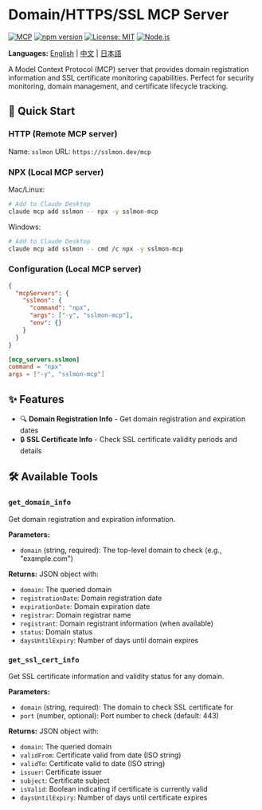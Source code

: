 # Domain/HTTPS/SSL MCP Server

[![MCP](https://img.shields.io/badge/Model%20Context%20Protocol-MCP-blue)](https://modelcontextprotocol.io/) [![npm version](https://img.shields.io/npm/v/sslmon-mcp.svg)](https://www.npmjs.com/package/sslmon-mcp) [![License: MIT](https://img.shields.io/badge/License-MIT-yellow.svg)](https://opensource.org/licenses/MIT) [![Node.js](https://img.shields.io/badge/Node.js-18+-green.svg)](https://nodejs.org/)

**Languages:** [English](README.md) | [中文](README-zh.md) | [日本語](README-ja.md)

A Model Context Protocol (MCP) server that provides domain registration information and SSL certificate monitoring capabilities. Perfect for security monitoring, domain management, and certificate lifecycle tracking.

## 🚀 Quick Start

### HTTP (Remote MCP server)
Name: `sslmon`
URL: `https://sslmon.dev/mcp`

### NPX (Local MCP server)
Mac/Linux:
```bash
# Add to Claude Desktop
claude mcp add sslmon -- npx -y sslmon-mcp
```
Windows:
```bash
# Add to Claude Desktop
claude mcp add sslmon -- cmd /c npx -y sslmon-mcp
```
### Configuration (Local MCP server)
```JSON
{
  "mcpServers": {
    "sslmon": {
      "command": "npx",
      "args": ["-y", "sslmon-mcp"],
      "env": {}
    }
  }
}
```
```toml
[mcp_servers.sslmon]
command = "npx"
args = ["-y", "sslmon-mcp"]
```

## ✨ Features

- 🔍 **Domain Registration Info** - Get domain registration and expiration dates
- 🔒 **SSL Certificate Info** - Check SSL certificate validity periods and details  

## 🛠️ Available Tools

### `get_domain_info`
Get domain registration and expiration information.

**Parameters:**
- `domain` (string, required): The top-level domain to check (e.g., "example.com")

**Returns:** JSON object with:
- `domain`: The queried domain
- `registrationDate`: Domain registration date
- `expirationDate`: Domain expiration date
- `registrar`: Domain registrar name
- `registrant`: Domain registrant information (when available)
- `status`: Domain status
- `daysUntilExpiry`: Number of days until domain expires

### `get_ssl_cert_info`
Get SSL certificate information and validity status for any domain.

**Parameters:**
- `domain` (string, required): The domain to check SSL certificate for
- `port` (number, optional): Port number to check (default: 443)

**Returns:** JSON object with:
- `domain`: The queried domain
- `validFrom`: Certificate valid from date (ISO string)
- `validTo`: Certificate valid to date (ISO string)
- `issuer`: Certificate issuer
- `subject`: Certificate subject
- `isValid`: Boolean indicating if certificate is currently valid
- `daysUntilExpiry`: Number of days until certificate expires
